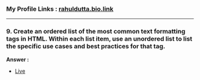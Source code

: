 ### My Profile Links : [rahuldutta.bio.link](https://rahuldutta.bio.link)

---

### 9. Create an ordered list of the most common text formatting tags in HTML. Within each list item, use an unordered list to list the specific use cases and best practices for that tag.

__Answer :__

- [Live](https://irahuldutta02.github.io/pw-skills-fswd-2.0-assignments/002-week-02-core-html/1.9)